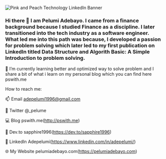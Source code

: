![Pink and Peach Technology LinkedIn Banner](https://user-images.githubusercontent.com/26180741/123519506-80920a80-d6a3-11eb-9218-04d9d2ce0e16.png)
### Hi there 👋 I am Pelumi Adebayo. I came from a finance background because I studied Finance as a discipline. I later transitioned into the tech industry as a software engineer. What led me into this path was because, I developed a passion for problem solving which later led to my first publication on LinkedIn titled Data Structure and Algorith Basic: A Simple Introduction to problem solving.
🌱 I’m currently learning better and optimized way to solve problem and I share a bit of what i learn on my personal blog which you can find here pswith.me

How to reach me:

📫 Email adepelumi1996@gmail.com

💬 Twitter @_pelume

💻 Blog pswith.me(http://pswith.me)

📝 Dev.to sapphire1996(https://dev.to/sapphire1996)

💼 LinkedIn Adepelumi(https://www.linkedin.com/in/adepelumi/)

🌐 My Website pelumiadebayo.com(https://pelumiadebayo.com)
<!--
**sapphire1996/sapphire1996** is a ✨ _special_ ✨ repository because its `README.md` (this file) appears on your GitHub profile.

Here are some ideas to get you started:

- 🔭 I’m currently working on ...
- 🌱 I’m currently learning ...
- 👯 I’m looking to collaborate on ...
- 🤔 I’m looking for help with ...
- 💬 Ask me about ...
- 📫 How to reach me: ...
- 😄 Pronouns: ...
- ⚡ Fun fact: ...
- 🎥 YouTube VogueandCode

-->
